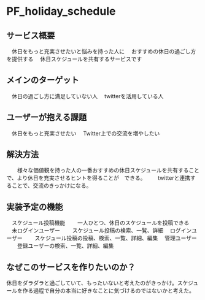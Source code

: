 # PF_holiday_schedule

## サービス概要
　休日をもっと充実させたいと悩みを持った人に
　おすすめの休日の過ごし方を提供する
　休日スケジュールを共有するサービスです

## メインのターゲット　
　休日の過ごし方に満足していない人
　twitterを活用している人

## ユーザーが抱える課題
　休日をもっと充実させたい
　Twitter上での交流を増やしたい

## 解決方法
　　様々な価値観を持った人の一番おすすめの休日スケジュールを共有することで、より休日を充実させるヒントを得ることが　できる。
　　twitterと連携することで、交流のきっかけになる。

## 実装予定の機能
　スケジュール投稿機能
　　一人ひとつ、休日のスケジュールを投稿できる
　未ログインユーザー
　　スケジュール投稿の検索、一覧、詳細
　ログインユーザー
　　スケジュール投稿の投稿、検索、一覧、詳細、編集
　管理ユーザー
　　登録ユーザーの検索、一覧、詳細、編集

## なぜこのサービスを作りたいのか？
休日をダラダラと過ごしていて、もったいないと考えたのがきっかけ。スケジュールを作る過程で自分の本当に好きなことに気づけるのではないかと考えた。

